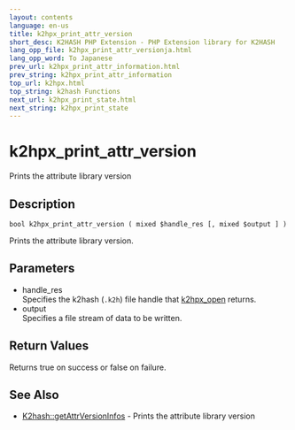 ```yaml
---
layout: contents
language: en-us
title: k2hpx_print_attr_version
short_desc: K2HASH PHP Extension - PHP Extension library for K2HASH
lang_opp_file: k2hpx_print_attr_versionja.html
lang_opp_word: To Japanese
prev_url: k2hpx_print_attr_information.html
prev_string: k2hpx_print_attr_information
top_url: k2hpx.html
top_string: k2hash Functions
next_url: k2hpx_print_state.html
next_string: k2hpx_print_state
---
```


# k2hpx_print_attr_version
Prints the attribute library version

## Description

```
bool k2hpx_print_attr_version ( mixed $handle_res [, mixed $output ] )
```

Prints the attribute library version. 

## Parameters
- handle_res  
Specifies the k2hash (`.k2h`) file handle that [k2hpx_open](k2hpx_open.html) returns.
- output  
Specifies a file stream of data to be written.

## Return Values
Returns true on success or false on failure. 

## See Also
- [K2hash::getAttrVersionInfos](k2h_getattrversioninfos.html) - Prints the attribute library version
